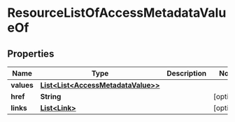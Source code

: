 

# ResourceListOfAccessMetadataValueOf

## Properties

Name | Type | Description | Notes
------------ | ------------- | ------------- | -------------
**values** | [**List&lt;List&lt;AccessMetadataValue&gt;&gt;**](List.md) |  | 
**href** | **String** |  |  [optional]
**links** | [**List&lt;Link&gt;**](Link.md) |  |  [optional]



